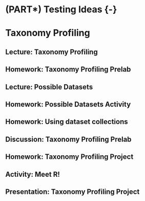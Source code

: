 
# (PART\*) Testing Ideas {-}

# Taxonomy Profiling

## Lecture: Taxonomy Profiling


## Homework: Taxonomy Profiling Prelab


## Lecture: Possible Datasets


## Homework: Possible Datasets Activity


## Homework: Using dataset collections


## Discussion: Taxonomy Profiling Prelab


## Homework: Taxonomy Profiling Project

## Activity: Meet R!

## Presentation: Taxonomy Profiling Project

